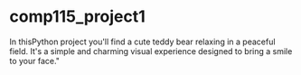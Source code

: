 # comp115_project1
In thisPython project you'll find a cute teddy bear relaxing in a peaceful field.
It's a simple and charming visual experience designed to bring a smile to your face."






